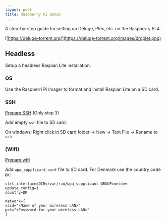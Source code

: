 ```yaml
---
layout: post
title: Raspberry Pi Setup
---
```


A step-by-step guide for setting up Deluge, Plex, etc. on the Raspberry Pi 4.

![https://deluge-torrent.org/](https://deluge-torrent.org/images/droplet.png)

## Headless
Setup a headless Raspian Lite installation.

### OS
Use the Raspberri Pi Imager to format and install Raspian Lite on a SD card.

### SSH
[Prepare SSH](https://www.raspberrypi.org/documentation/remote-access/ssh/README.md) (Only step 3)

Add empty `ssh` file to SD card. 

On windows: Right click in SD card folder -> New -> Text File -> Rename to `ssh`

### (Wifi)
[Prepare wifi](https://www.raspberrypi.org/documentation/configuration/wireless/headless.md)

Add `wpa_supplicant.conf` file to SD card. For Denmark use the country code `DK`:

```
ctrl_interface=DIR=/var/run/wpa_supplicant GROUP=netdev
update_config=1
country=DK

network={
ssid="<Name of your wireless LAN>"
psk="<Password for your wireless LAN>"
}
```